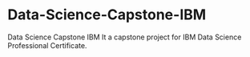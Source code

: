 # Data-Science-Capstone-IBM
Data Science Capstone IBM 
It a capstone project for IBM Data Science Professional Certificate.
